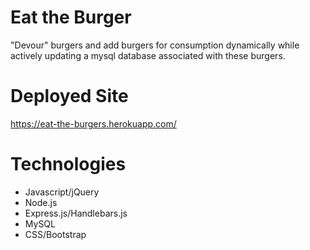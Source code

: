 # Eat the Burger
"Devour" burgers and add burgers for consumption dynamically while actively updating a mysql database associated with these burgers.

# Deployed Site
https://eat-the-burgers.herokuapp.com/

# Technologies
* Javascript/jQuery
* Node.js
* Express.js/Handlebars.js
* MySQL
* CSS/Bootstrap
